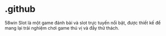 # .github
58win Slot là một game đánh bài và slot trực tuyến nổi bật, được thiết kế để mang lại trải nghiệm chơi game thú vị và đầy thử thách. 

